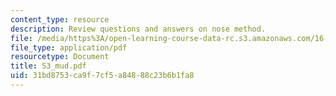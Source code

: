 ```yaml
---
content_type: resource
description: Review questions and answers on nose method.
file: /media/https%3A/open-learning-course-data-rc.s3.amazonaws.com/16-01-unified-engineering-i-ii-iii-iv-fall-2005-spring-2006/31bd8753ca9f7cf5a84888c23b6b1fa8_S3_mud.pdf
file_type: application/pdf
resourcetype: Document
title: S3_mud.pdf
uid: 31bd8753-ca9f-7cf5-a848-88c23b6b1fa8
---
```

